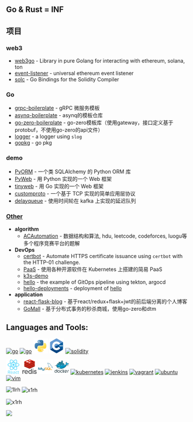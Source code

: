 <!--
### Hi there 👋
**1lrh/1lrh** is a ✨ _special_ ✨ repository because its `README.md` (this file) appears on your GitHub profile.

Here are some ideas to get you started:

- 🔭 I’m currently working on ...
- 🌱 I’m currently learning ...
- 👯 I’m looking to collaborate on ...
- 🤔 I’m looking for help with ...
- 💬 Ask me about ...
- 📫 How to reach me: ...
- 😄 Pronouns: ...
- ⚡ Fun fact: ...


[gin-boilerplate](https://github.com/x1rh/gin-boilerplate) - golang gin boilerplate 

[tx-status-server](https://github.com/x1rh/tx-status-server) - Multi-Blockchain Transaction Status Monitor 

[solidity-contract-service]() - Ethereum Smart Contract Compilation, Deployment, and Verification Service

[chain-config-hub](https://github.com/x1rh/chain-config-hub) - block chain configuration service 

[lockfreeq](https://github.com/x1rh/ACAutomaton/tree/main/algorithm/LockFreeQueue) - 用 Go 实现的无锁队列
[timewheel](https://github.com/x1rh/timewheel) - 毫秒精度的时间轮
[ratelimiter](https://github.com/PostApocalypseCore/ratelimiter) - 常见限流器

-->
## **Go & Rust = INF**

## 项目
### web3
- [web3go](https://github.com/x1rh/web3go) -  Library in pure Golang for interacting with ethereum, solana, ton
- [event-listener](https://github.com/x1rh/event-listener) - universal ethereum event listener 
- [solc](https://github.com/PostApocalypseCore/solc) - Go Bindings for the Solidity Compiler



### Go
- [grpc-boilerplate](https://github.com/x1rh/grpc-boilerplate) - gRPC 微服务模板
- [asynq-boilerplate](https://github.com/x1rh/asynq-boilerplate) - asynq的模板仓库
- [go-zero-boilerplate](https://github.com/x1rh/go-zero-boilerplate) - go-zero模板库（使用gateway，接口定义基于protobuf，不使用go-zero的api文件）
- [logger](https://github.com/x1rh/logger) - a logger using `slog`
- [gopkg](https://github.com/x1rh/gopkg) - go pkg

### demo
- [PyORM](https://github.com/1lrh/SimpleORM )  - 一个类 SQLAlchemy 的 Python ORM 库
- [PyWeb](https://github.com/1lrh/JJCale)  - 用 Python 实现的一个 Web 框架
- [tinyweb](https://github.com/x1rh/tinyweb)  - 用 Go 实现的一个 Web 框架
- [customproto](https://github.com/x1rh/customproto) - 一个基于 TCP 实现的简单应用层协议
- [delayqueue](https://github.com/x1rh/delayqueue)  - 使用时间轮在 kafka 上实现的延迟队列



### [**Other**](https://github.com/1lrh/repository)
- **algorithm**
  - [ACAutomation](https://github.com/x1rh/ACAutomaton) - 数据结构和算法, hdu, leetcode, codeforces, luogu等多个程序竞赛平台的题解
- **DevOps**
  - [certbot](https://github.com/x1rh/certbot) - Automate HTTPS certificate issuance using `certbot` with the HTTP-01 challenge.
  - [PaaS](https://github.com/1lrh/paas) - 使用各种开源软件在 Kubernetes 上搭建的简易 PaaS 
  - [k3s-demo](https://github.com/1lrh/k3s-demo)
  - [hello](https://github.com/1lrh/hello) - the example of GitOps pipeline using tekton, argocd 
  - [hello-deployments](https://github.com/1lrh/hello-deployments) - deployment of [hello](https://github.com/1lrh/hello)
- **application**
  - [react-flask-blog](https://github.com/x1rh/lrhaoo) - 基于react/redux+flask+jwt的前后端分离的个人博客
  - [GoMall](https://github.com/x1rh/micro-mall) - 基于分布式事务的秒杀商城，使用go-zero和dtm


<h2 align="left">Languages and Tools:</h2>
<p align="left"> 
  <a href="https://golang.org" target="_blank" rel="noreferrer"> <img src="https://go.dev/blog/go-brand/Go-Logo/SVG/Go-Logo_Blue.svg" alt="go" width="45" height="45"/></a> 
  <a href="https://www.rust-lang.org/" target="_blank" rel="noreferrer"> <img src="https://www.rust-lang.org/static/images/rust-logo-blk.svg" alt="go" width="42" height="42"/></a> 
  <a href="https://www.python.org" target="_blank" rel="noreferrer"> <img src="https://raw.githubusercontent.com/devicons/devicon/master/icons/python/python-original.svg" alt="python" width="40" height="40"/></a> 
  <a href="https://isocpp.org/" target="_blank" rel="noreferrer"> <img src="https://raw.githubusercontent.com/devicons/devicon/master/icons/cplusplus/cplusplus-original.svg" alt="cplusplus" width="40" height="40"/></a>   
  <a href="https://soliditylang.org/" target="_blank" rel="noreferrer"> <img src="https://upload.wikimedia.org/wikipedia/commons/thumb/9/98/Solidity_logo.svg/100px-Solidity_logo.svg.png" alt="solidity" width="40" height="40"/></a>  
  
  <a href="https://reactjs.org/" target="_blank" rel="noreferrer"> <img src="https://raw.githubusercontent.com/devicons/devicon/master/icons/react/react-original-wordmark.svg" alt="react" width="40" height="40"/></a> 
  <a href="https://redis.io" target="_blank" rel="noreferrer"> <img src="https://raw.githubusercontent.com/devicons/devicon/master/icons/redis/redis-original-wordmark.svg" alt="redis" width="40" height="40"/></a> 
  <a href="https://www.mysql.com/" target="_blank" rel="noreferrer"> <img src="https://raw.githubusercontent.com/devicons/devicon/master/icons/mysql/mysql-original-wordmark.svg" alt="mysql" width="40" height="40"/></a> 
  <a href="https://www.docker.com/" target="_blank" rel="noreferrer"> <img src="https://raw.githubusercontent.com/devicons/devicon/master/icons/docker/docker-original-wordmark.svg" alt="docker" width="40" height="40"/></a> 
  <a href="https://kubernetes.io" target="_blank" rel="noreferrer"> <img src="https://www.vectorlogo.zone/logos/kubernetes/kubernetes-icon.svg" alt="kubernetes" width="40" height="40"/></a> 
  <a href="https://www.jenkins.io" target="_blank" rel="noreferrer"> <img src="https://www.vectorlogo.zone/logos/jenkins/jenkins-icon.svg" alt="jenkins" width="40" height="40"/></a> 
  <a href="https://www.vim.org/" target="_blank" rel="noreferrer"> <img src="https://www.vectorlogo.zone/logos/vagrantup/vagrantup-icon.svg" alt="vagrant" width="40" height="40"/></a>
  <a href="https://ubuntu.com/" target="_blank" rel="noreferrer"> <img src="https://assets.ubuntu.com/v1/8114528b-picto-ubuntu-orange.png" alt="ubuntu" width="40" height="40"/></a> 
  <a href="https://www.vagrantup.com/" target="_blank" rel="noreferrer"> <img src="https://upload.wikimedia.org/wikipedia/commons/thumb/9/9f/Vimlogo.svg/120px-Vimlogo.svg.png" alt="vim" width="40" height="40"/></a>
</p>

<p><img align="left" src="https://github-readme-stats.vercel.app/api/top-langs?username=x1rh&show_icons=true&locale=en&layout=compact" alt="1lrh" /></p>
<p>&nbsp;<img align="center" src="https://github-readme-stats.vercel.app/api?username=x1rh&show_icons=true&locale=en" alt="x1rh" /></p>
<p><img align="center" src="https://github-readme-streak-stats.herokuapp.com/?user=x1rh&" alt="x1rh" /></p> 

![](http://profile-counter.glitch.me/x1rh/count.svg)



